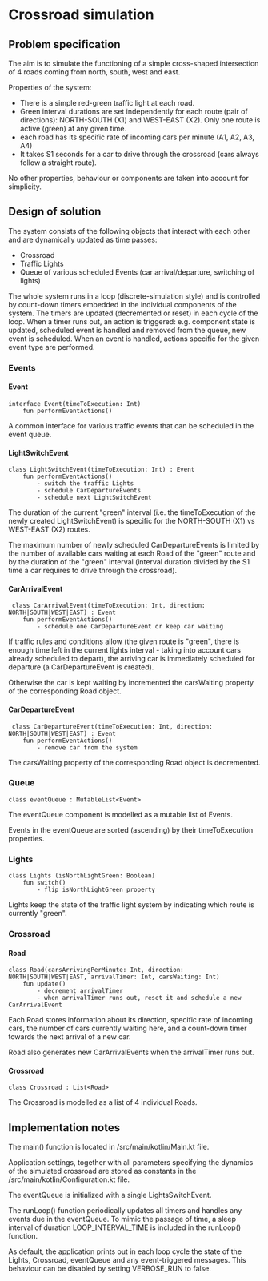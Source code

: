 # Crossroad simulation

## Problem specification

The aim is to simulate the functioning of a simple cross-shaped intersection of 4 roads coming from north, south, west and east.

Properties of the system:
- There is a simple red-green traffic light at each road.
- Green interval durations are set independently for each route (pair of directions): NORTH-SOUTH (X1) and WEST-EAST (X2). Only one route is active (green) at any given time. 
- each road has its specific rate of incoming cars per minute (A1, A2, A3, A4)
- It takes S1 seconds for a car to drive through the crossroad (cars always follow a straight route).

No other properties, behaviour or components are taken into account for simplicity.

## Design of solution

The system consists of the following objects that interact with each other and are dynamically updated as time passes:
- Crossroad
- Traffic Lights
- Queue of various scheduled Events (car arrival/departure, switching of lights)

The whole system runs in a loop (discrete-simulation style) and is controlled by count-down timers embedded in the individual components of the system. 
The timers are updated (decremented or reset) in each cycle of the loop.
When a timer runs out, an action is triggered: e.g. component state is updated, scheduled event is handled and removed from the queue, new event is scheduled.
When an event is handled, actions specific for the given event type are performed.

### Events

#### Event

    interface Event(timeToExecution: Int)
        fun performEventActions()
    

A common interface for various traffic events that can be scheduled in the event queue.

#### LightSwitchEvent

    class LightSwitchEvent(timeToExecution: Int) : Event 
        fun performEventActions()
            - switch the traffic Lights
            - schedule CarDepartureEvents
            - schedule next LightSwitchEvent

The duration of the current "green" interval (i.e. the timeToExecution of the newly created LightSwitchEvent) is specific for the NORTH-SOUTH (X1) vs WEST-EAST (X2) routes.

The maximum number of newly scheduled CarDepartureEvents is limited by the number of available cars waiting at each Road of the "green" route and by the duration of the "green" interval (interval duration divided by the S1 time a car requires to drive through the crossroad). 

#### CarArrivalEvent

     class CarArrivalEvent(timeToExecution: Int, direction: NORTH|SOUTH|WEST|EAST) : Event 
        fun performEventActions()
            - schedule one CarDepartureEvent or keep car waiting

If traffic rules and conditions allow (the given route is "green", there is enough time left in the current lights interval - taking into account cars already scheduled to depart), the arriving car is immediately scheduled for departure (a CarDepartureEvent is created).

Otherwise the car is kept waiting by incremented the carsWaiting property of the corresponding Road object.

#### CarDepartureEvent

     class CarDepartureEvent(timeToExecution: Int, direction: NORTH|SOUTH|WEST|EAST) : Event 
        fun performEventActions()
            - remove car from the system

The carsWaiting property of the corresponding Road object is decremented.

### Queue

    class eventQueue : MutableList<Event>

The eventQueue component is modelled as a mutable list of Events.

Events in the eventQueue are sorted (ascending) by their timeToExecution properties.

### Lights

    class Lights (isNorthLightGreen: Boolean)
        fun switch()
            - flip isNorthLightGreen property

Lights keep the state of the traffic light system by indicating which route is currently "green".

### Crossroad

#### Road

    class Road(carsArrivingPerMinute: Int, direction: NORTH|SOUTH|WEST|EAST, arrivalTimer: Int, carsWaiting: Int)
        fun update()
            - decrement arrivalTimer
            - when arrivalTimer runs out, reset it and schedule a new CarArrivalEvent

Each Road stores information about its direction, specific rate of incoming cars, the number of cars currently waiting here, and a count-down timer towards the next arrival of a new car.

Road also generates new CarArrivalEvents when the arrivalTimer runs out.

#### Crossroad

    class Crossroad : List<Road>

The Crossroad is modelled as a list of 4 individual Roads.

## Implementation notes

The main() function is located in /src/main/kotlin/Main.kt file.

Application settings, together with all parameters specifying the dynamics of the simulated crossroad are stored as constants in the /src/main/kotlin/Configuration.kt file.

The eventQueue is initialized with a single LightsSwitchEvent.

The runLoop() function periodically updates all timers and handles any events due in the eventQueue.
To mimic the passage of time, a sleep interval of duration LOOP_INTERVAL_TIME is included in the runLoop() function.

As default, the application prints out in each loop cycle the state of the Lights, Crossroad, eventQueue and any event-triggered messages. 
This behaviour can be disabled by setting VERBOSE_RUN to false.